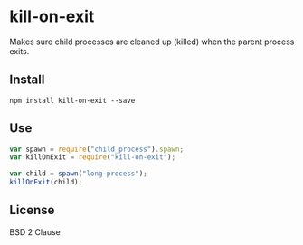 # kill-on-exit

Makes sure child processes are cleaned up (killed) when the parent process exits.

## Install

```shell
npm install kill-on-exit --save
```

## Use

```js
var spawn = require("child_process").spawn;
var killOnExit = require("kill-on-exit");

var child = spawn("long-process");
killOnExit(child);
```

## License

BSD 2 Clause
